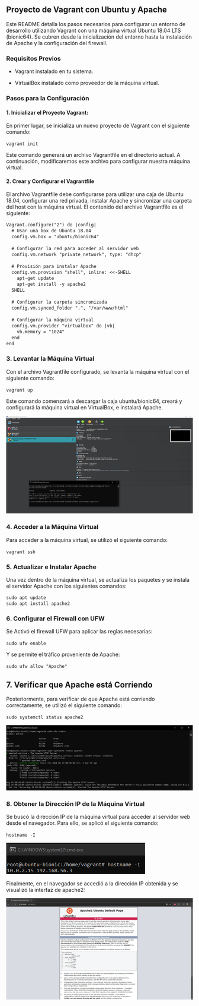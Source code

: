 ## Proyecto de Vagrant con Ubuntu y Apache

Este README detalla los pasos necesarios para configurar un entorno de desarrollo utilizando Vagrant con una máquina virtual Ubuntu 18.04 LTS (bionic64). Se cubren desde la inicialización del entorno hasta la instalación de Apache y la configuración del firewall.

### Requisitos Previos
* Vagrant instalado en tu sistema.

* VirtualBox instalado como proveedor de la máquina virtual.

### Pasos para la Configuración
#### 1. Inicializar el Proyecto Vagrant:

En primer lugar, se inicializa un nuevo proyecto de Vagrant con el siguiente comando:

`vagrant init`

Este comando generará un archivo Vagrantfile en el directorio actual. A continuación, modificaremos este archivo para configurar nuestra máquina virtual.

#### 2. Crear y Configurar el Vagrantfile
El archivo Vagrantfile debe configurarse para utilizar una caja de Ubuntu 18.04, configurar una red privada, instalar Apache y sincronizar una carpeta del host con la máquina virtual. El contenido del archivo Vagrantfile es el siguiente:

```
Vagrant.configure("2") do |config|
  # Usar una box de Ubuntu 18.04
  config.vm.box = "ubuntu/bionic64"

  # Configurar la red para acceder al servidor web
  config.vm.network "private_network", type: "dhcp"

  # Provisión para instalar Apache
  config.vm.provision "shell", inline: <<-SHELL
    apt-get update
    apt-get install -y apache2
  SHELL

  # Configurar la carpeta sincronizada
  config.vm.synced_folder ".", "/var/www/html"

  # Configurar la máquina virtual
  config.vm.provider "virtualbox" do |vb|
    vb.memory = "1024"
  end
end

```

### 3. Levantar la Máquina Virtual
Con el archivo Vagrantfile configurado, se levanta la máquina virtual con el siguiente comando:

`vagrant up`

Este comando comenzará a descargar la caja ubuntu/bionic64, creará y configurará la máquina virtual en VirtualBox, e instalará Apache.

![Maquina Ubuntu corriendo en virtual box.](pictures/VagrantStatus.png)


### 4. Acceder a la Máquina Virtual
Para acceder a la máquina virtual, se utilizó  el siguiente comando:

`vagrant ssh`

### 5. Actualizar e Instalar Apache
Una vez dentro de la máquina virtual, se actualiza los paquetes y se instala el servidor Apache con los siguientes comandos:

```
sudo apt update
sudo apt install apache2
```

### 6. Configurar el Firewall con UFW
Se Activó el firewall UFW para aplicar las reglas necesarias:

`sudo ufw enable`

Y se permite el tráfico proveniente de Apache:

`sudo ufw allow "Apache"`


## 7. Verificar que Apache está Corriendo
Posteriormente, para verificar de que Apache está corriendo correctamente, se utilizó el siguiente comando:

`sudo systemctl status apache2`

![Apache2 status](pictures/Apache2Status.png)

### 8. Obtener la Dirección IP de la Máquina Virtual

Se buscó la dirección IP de la máquina virtual para acceder al servidor web desde el navegador. Para ello, se aplicó el siguiente comando:

`hostname -I`

![Apache2 IP](pictures/IP.png)

Finalmente, en el navegador se accedió a la dirección IP obtenida y se visualizó la interfaz de apache2:

![Interfaz de Apache2](pictures/InterfazApache.png)




